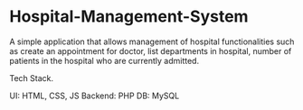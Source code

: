 # Hospital-Management-System

A simple application that allows management of hospital functionalities such as create an appointment for doctor, list departments in hospital, number of patients in the hospital who are currently admitted.

Tech Stack.

  UI: HTML, CSS, JS
  Backend: PHP
  DB: MySQL

